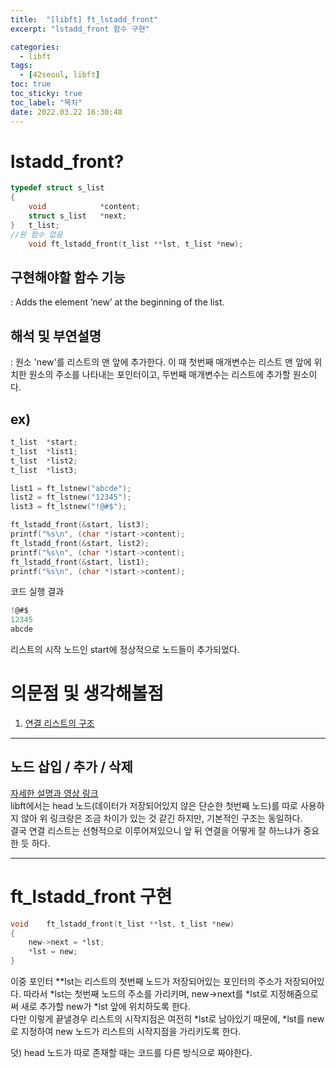 ```yaml
---
title:  "[libft] ft_lstadd_front"
excerpt: "lstadd_front 함수 구현"

categories:
  - libft
tags:
  - [42seoul, libft]
toc: true
toc_sticky: true
toc_label: "목차"
date: 2022.03.22 16:30:48
---
```


# lstadd_front?

```c
typedef struct s_list
{
	void			*content;
	struct s_list	*next;
}	t_list;
//원 함수 없음
    void ft_lstadd_front(t_list **lst, t_list *new);
```

## 구현해야할 함수 기능    
:  Adds the element ’new’ at the beginning of the list.    

## 해석 및 부연설명    
:  원소 'new'를 리스트의 맨 앞에 추가한다. 이 때 첫번째 매개변수는 리스트 맨 앞에 위치한 원소의 주소를 나타내는 포인터이고, 두번째 매개변수는 리스트에 추가할 원소이다.    

## ex)    
```c
t_list	*start;
t_list	*list1;
t_list	*list2;
t_list	*list3;

list1 = ft_lstnew("abcde");
list2 = ft_lstnew("12345");
list3 = ft_lstnew("!@#$");

ft_lstadd_front(&start, list3);
printf("%s\n", (char *)start->content);
ft_lstadd_front(&start, list2);
printf("%s\n", (char *)start->content);
ft_lstadd_front(&start, list1);
printf("%s\n", (char *)start->content);
```
코드 실행 결과
```c
!@#$
12345
abcde
```
리스트의 시작 노드인 start에 정상적으로 노드들이 추가되었다.    

# 의문점 및 생각해볼점    
1. [연결 리스트의 구조](#노드-삽입--추가--삭제)    

***

## 노드 삽입 / 추가 / 삭제
[자세한 설명과 영상 링크](https://opentutorials.org/module/1335/8821)    
libft에서는 head 노드(데이터가 저장되어있지 않은 단순한 첫번째 노드)를 따로 사용하지 않아 위 링크랑은 조금 차이가 있는 것 같긴 하지만, 기본적인 구조는 동일하다.    
결국 연결 리스트는 선형적으로 이루어져있으니 앞 뒤 연결을 어떻게 잘 하느냐가 중요한 듯 하다.    

***

# ft_lstadd_front 구현

```c
void	ft_lstadd_front(t_list **lst, t_list *new)
{
	new->next = *lst;
	*lst = new;
}

```
이중 포인터 **lst는 리스트의 첫번째 노드가 저장되어있는 포인터의 주소가 저장되어있다. 따라서 *lst는 첫번째 노드의 주소를 가리키며, new->next를 *lst로 지정해줌으로써 새로 추가할 new가 *lst 앞에 위치하도록 한다.    
다만 이렇게 끝낼경우 리스트의 시작지점은 여전히 *lst로 남아있기 때문에, *lst를 new로 지정하여 new 노드가 리스트의 시작지점을 가리키도록 한다.    

덧) head 노드가 따로 존재할 때는 코드를 다른 방식으로 짜야한다.    


